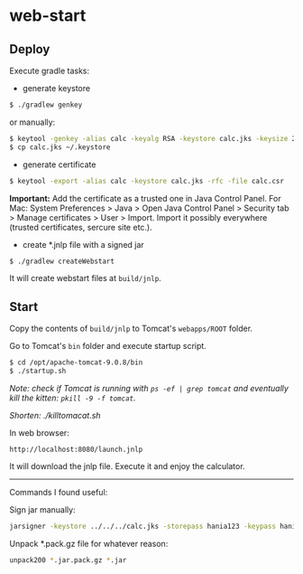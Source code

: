 # web-start

## Deploy

Execute gradle tasks:

- generate keystore
```bash
$ ./gradlew genkey
```
or manually:
```bash
$ keytool -genkey -alias calc -keyalg RSA -keystore calc.jks -keysize 2048
$ cp calc.jks ~/.keystore
```

- generate certificate
```bash
$ keytool -export -alias calc -keystore calc.jks -rfc -file calc.csr
```

**Important:** Add the certificate as a trusted one in Java Control Panel.
For Mac: System Preferences > Java > Open Java Control Panel > Security tab > Manage certificates > User > Import.
Import it possibly everywhere (trusted certificates, sercure site etc.).

- create *.jnlp file with a signed jar
```bash
$ ./gradlew createWebstart
```

It will create webstart files at `build/jnlp`.

## Start

Copy the contents of `build/jnlp` to Tomcat's `webapps/ROOT` folder.

Go to Tomcat's `bin` folder and execute startup script.
```bash
$ cd /opt/apache-tomcat-9.0.8/bin
$ ./startup.sh
```

_Note: check if Tomcat is running with `ps -ef | grep tomcat` and eventually kill the kitten: `pkill -9 -f tomcat`._

_Shorten: ./killtomacat.sh_

In web browser:
```
http://localhost:8080/launch.jnlp
```

It will download the jnlp file.
Execute it and enjoy the calculator.


--------

Commands I found useful:

Sign jar manually:
```bash
jarsigner -keystore ../../../calc.jks -storepass hania123 -keypass hania123 lab8__V1.0-SNAPSHOT-calc.jar calc
```

Unpack *.pack.gz file for whatever reason:
```bash
unpack200 *.jar.pack.gz *.jar
```
